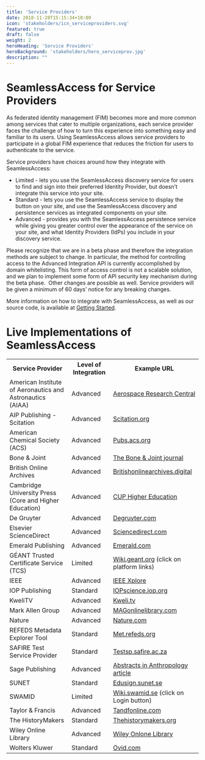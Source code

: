 ```yaml
---
title: 'Service Providers'
date: 2018-11-28T15:15:34+10:00
icon: 'stakeholders/icn_serviceproviders.svg'
featured: true
draft: false
weight: 2
heroHeading: 'Service Providers'
heroBackground: 'stakeholders/hero_serviceprov.jpg'
description: ""
---
```


# SeamlessAccess for Service Providers

As federated identity management (FIM) becomes more and more common among services that cater to multiple organizations, each service provider faces the challenge of how to turn this experience into something easy and familiar to its users. Using SeamlessAccess allows service providers to participate in a global FIM experience that reduces the friction for users to authenticate to the service. 

Service providers have choices around how they integrate with SeamlessAccess:

* Limited - lets you use the SeamlessAccess discovery service for users to find and sign into their preferred Identity Provider, but doesn’t integrate this service into your site.
* Standard - lets you use the SeamlessAccess service to display the button on your site, and use the SeamlessAccess discovery and persistence services as integrated components on your site.
* Advanced - provides you with the SeamlessAccess persistence service while giving you greater control over the appearance of the service on your site, and what Identity Providers (IdPs) you include in your discovery service.

Please recognize that we are in a beta phase and therefore the integration methods are subject to change. In particular, the method for controlling access to the Advanced Integration API is currently accomplished by domain whitelisting. This form of access control is not a scalable solution, and we plan to implement some form of API security key mechanism during the beta phase.  Other changes are possible as well. Service providers will be given a minimum of 60 days’ notice for any breaking changes.

More information on how to integrate with SeamlessAccess, as well as our source code, is available at [Getting Started](/work).

# Live Implementations of SeamlessAccess

<table style="width:100%">
  <tr>
    <th>Service Provider</th>
    <th>Level of Integration</th>
    <th>Example URL</th>
  </tr>
   <tr>
    <td>American Institute of Aeronautics and Astronautics (AIAA)</td>
    <td>Advanced</td>
    <td><a href="https://arc.aiaa.org/doi/pdf/10.2514/1.J062470">Aerospace Research Central</a></td>
  </tr>

   <tr>
    <td>AIP Publishing - Scitation</td>
    <td>Advanced</td>
    <td><a href="https://aapt.scitation.org/doi/full/10.1119/10.0003395">Scitation.org</a></td>
  </tr>

  <tr>
    <td>American Chemical Society (ACS)</td>
    <td>Advanced</td>
    <td><a href="https://pubs.acs.org/action/ssostart?redirectUri=/page/remoteaccess/confirm">Pubs.acs.org</a> </td>
  </tr>
 
 
  <tr>
    <td>Bone & Joint</td>
    <td>Advanced</td>
    <td><a href="https://boneandjoint.org.uk/Article/10.1302/0301-620X.105B2.BJJ-2023-00028">The Bone & Joint journal</a> </td>
  </tr>
  
  
  <tr>
    <td>British Online Archives</td>
    <td>Advanced</td>
    <td><a href="http://www.britishonlinearchives.digital."> Britishonlinearchives.digital</a> </td>
  </tr>
      <tr>
    <td>Cambridge University Press (Core and Higher Education)</td>
    <td>Advanced</td>
    <td><a href="https://www.cambridge.org/highereducation/books/geometry/337E4BCCB67C04A25028255A6FB553FC#overview">CUP Higher Education</a></td>
  </tr>
        <tr>
    <td>De Gruyter</td>
    <td>Advanced</td>
    <td><a href="https://www.degruyter.com/">Degruyter.com</a></td>
  </tr>
      <tr>
    <td>Elsevier ScienceDirect</td>
    <td>Advanced</td>
    <td><a href="https://www.sciencedirect.com/science/article/abs/pii/S0753396918300120">Sciencedirect.com</a></td>
  </tr>
      <tr>
    <td>Emerald Publishing</td>
    <td>Advanced</td>
    <td><a href="https://www.emerald.com/insight/content/doi/10.1108/IJPCC-10-2020-0169/full/html">Emerald.com</a></td>
  </tr>

  <tr>
    <td>GÉANT Trusted Certificate Service (TCS)</td>
    <td>Limited</td>
    <td><a href="https://wiki.geant.org/display/TCSNT/TCS+Participants+Sectigo">Wiki.geant.org</a> (click on platform links) </td>
  </tr>
  <tr>
    <td>IEEE</td>
    <td>Advanced</td>
    <td><a href="https://ieeexplore.ieee.org/document/9046288">IEEE Xplore</a></td>
  </tr>
  <tr>
  <tr>
    <td>IOP Publishing</td>
    <td>Standard</td>
    <td><a href="https://iopscience.iop.org/article/10.35848/1882-0786/abdcd7">IOPscience.iop.org</a></td>
  </tr>
  <tr>
    <td>KweliTV</td>
    <td>Advanced</td>
    <td><a href="https://www.kweli.tv/start">Kweli.tv</a></td>
  </tr>
  <tr>
    <td>Mark Allen Group</td>
    <td>Advanced</td>
    <td><a href="https://www.magonlinelibrary.com">MAGonlinelibrary.com</a></td>
  </tr>
  <tr>  <tr>
    <td>Nature</td>
    <td>Advanced</td>
    <td><a href="https://www.nature.com/articles/s41586-019-1750-x">Nature.com</a></td>
  </tr>
    <tr>
    <td>REFEDS Metadata Explorer Tool</td>
    <td>Standard</td>
    <td><a href="https://met.refeds.org">Met.refeds.org</a></td>
  </tr>
  <tr>
    <td>SAFIRE Test Service Provider</td>
    <td>Standard</td>
    <td><a href="https://testsp.safire.ac.za/">Testsp.safire.ac.za</a></td>
  </tr>
  <tr>
    <td>Sage Publishing</td>
    <td>Advanced</td>
    <td><a href="https://journals.sagepub.com/doi/full/10.1177/00013455211049160">Abstracts in Anthropology article</a></td>
  </tr>
    <tr>
    <td>SUNET</td>
    <td>Standard</td>
    <td><a href="https://edusign.sunet.se/">Edusign.sunet.se</a></td>
  </tr>   
  <tr>
    <td>SWAMID</td>
    <td>Limited</td>
    <td><a href="https://wiki.swamid.se/">Wiki.swamid.se</a> (click on Login button)</td>
  </tr>
    <tr>
    <td>Taylor & Francis</td>
    <td>Advanced</td>
    <td><a href="https://www.tandfonline.com/doi/full/10.1080/00049158.2020.1819009">Tandfonline.com</a></td>
  </tr>
  <tr>
    <td>The HistoryMakers</td>
    <td>Standard</td>
    <td><a href="https://www.thehistorymakers.org/digital-archives">Thehistorymakers.org</a></td>
  </tr>
    <tr>
    <td>Wiley Online Library</td>
    <td>Advanced</td>
    <td><a href="https://onlinelibrary.wiley.com/doi/full/10.1002/jgc4.1316/">Wiley Onlone Library</a></td>
  </tr>
<tr>
    <td>Wolters Kluwer</td>
    <td>Standard</td>
    <td><a href="https://oce.ovid.com/journals/aaprac/202203000/02054229-202203000-00001">Ovid.com</a></td>
  </tr>    

</table>

